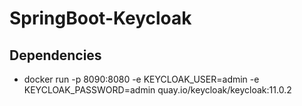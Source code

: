 # SpringBoot-Keycloak

## Dependencies

- docker run -p 8090:8080 -e KEYCLOAK_USER=admin -e KEYCLOAK_PASSWORD=admin quay.io/keycloak/keycloak:11.0.2
